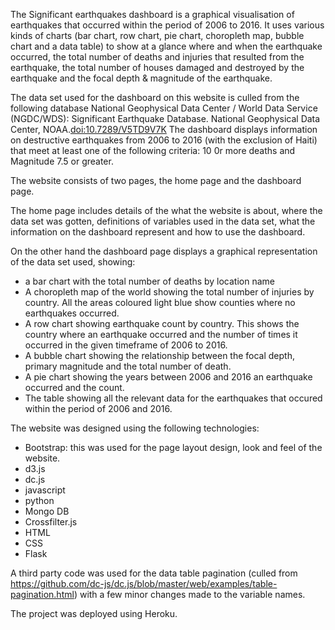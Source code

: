 The Significant earthquakes dashboard is a graphical visualisation of earthquakes that occurred within the period of 2006 to 2016.
It uses various kinds of charts (bar chart, row chart, pie chart, choropleth map, bubble chart and a data table) to show at a glance where and when
the earthquake occurred, the total number of deaths and injuries that resulted from the earthquake, the total number of houses damaged and destroyed by the earthquake and
the focal depth & magnitude of the earthquake.

The data set used for the dashboard on this website is culled from the following database National Geophysical Data Center / World Data Service (NGDC/WDS): Significant Earthquake Database. National Geophysical Data Center, NOAA.<a href="http://dx.doi.org/10.7289/V5TD9V7K">doi:10.7289/V5TD9V7K</a>
The dashboard displays information on destructive earthquakes from 2006 to 2016 (with the exclusion of Haiti) that meet at least one of the following criteria: 10 0r more deaths and Magnitude 7.5 or greater.

The website consists of two pages, the home page and the dashboard page.

The home page includes details of the what the website is about, where the data set was gotten, definitions of variables used in the data set, what the information on the dashboard represent and how to use the dashboard.

On the other hand the dashboard page displays a graphical representation of the data set used, showing:

 - a bar chart with the total number of deaths by location name
 - A choropleth map of the world showing the total number of injuries by country. All the areas coloured light blue show counties where no earthquakes occurred.
 - A row chart showing earthquake count by country. This shows the country where an earthquake occurred and the number of times it occurred in the given timeframe of 2006 to 2016.
 - A bubble chart showing the relationship between the focal depth, primary magnitude and the total number of death.
 - A pie chart showing the years between 2006 and 2016 an earthquake occurred and the count.
 - The table showing all the relevant data for the earthquakes that occured within the period of 2006 and 2016.</p>

The website was designed using the following technologies:

 - Bootstrap: this was used for the page layout design, look and feel of the website.
 - d3.js
 - dc.js
 - javascript
 - python
 - Mongo DB
 - Crossfilter.js
 - HTML
 - CSS
 - Flask

 A third party code was used for the data table pagination (culled from https://github.com/dc-js/dc.js/blob/master/web/examples/table-pagination.html) with a few minor changes made to the variable names.

The project was deployed using Heroku.